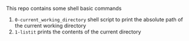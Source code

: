 This repo contains some shell basic commands
1. `0-current_working_directory` shell script to print the absolute path of the current working directory
2. `1-listit` prints the contents of the current directory
